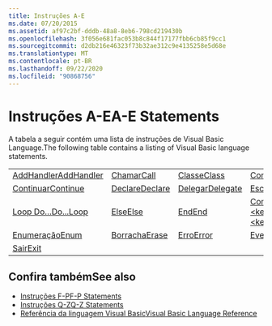 ```yaml
---
title: Instruções A-E
ms.date: 07/20/2015
ms.assetid: af97c2bf-dddb-48a8-8eb6-798cd219430b
ms.openlocfilehash: 3f056e681fac053b8c844f17177fbb6cb85f9cc1
ms.sourcegitcommit: d2db216e46323f73b32ae312c9e4135258e5d68e
ms.translationtype: MT
ms.contentlocale: pt-BR
ms.lasthandoff: 09/22/2020
ms.locfileid: "90868756"
---
```

# <a name="a-e-statements"></a><span data-ttu-id="0224e-102">Instruções A-E</span><span class="sxs-lookup"><span data-stu-id="0224e-102">A-E Statements</span></span>

<span data-ttu-id="0224e-103">A tabela a seguir contém uma lista de instruções de Visual Basic Language.</span><span class="sxs-lookup"><span data-stu-id="0224e-103">The following table contains a listing of Visual Basic language statements.</span></span>  
  
|||||  
|---|---|---|---|  
|[<span data-ttu-id="0224e-104">AddHandler</span><span class="sxs-lookup"><span data-stu-id="0224e-104">AddHandler</span></span>](addhandler-statement.md)|[<span data-ttu-id="0224e-105">Chamar</span><span class="sxs-lookup"><span data-stu-id="0224e-105">Call</span></span>](call-statement.md)|[<span data-ttu-id="0224e-106">Classe</span><span class="sxs-lookup"><span data-stu-id="0224e-106">Class</span></span>](class-statement.md)|[<span data-ttu-id="0224e-107">Const</span><span class="sxs-lookup"><span data-stu-id="0224e-107">Const</span></span>](const-statement.md)|  
|[<span data-ttu-id="0224e-108">Continuar</span><span class="sxs-lookup"><span data-stu-id="0224e-108">Continue</span></span>](continue-statement.md)|[<span data-ttu-id="0224e-109">Declare</span><span class="sxs-lookup"><span data-stu-id="0224e-109">Declare</span></span>](declare-statement.md)|[<span data-ttu-id="0224e-110">Delegar</span><span class="sxs-lookup"><span data-stu-id="0224e-110">Delegate</span></span>](delegate-statement.md)|[<span data-ttu-id="0224e-111">Escura</span><span class="sxs-lookup"><span data-stu-id="0224e-111">Dim</span></span>](dim-statement.md)|  
|[<span data-ttu-id="0224e-112">Loop Do…</span><span class="sxs-lookup"><span data-stu-id="0224e-112">Do...Loop</span></span>](do-loop-statement.md)|[<span data-ttu-id="0224e-113">Else</span><span class="sxs-lookup"><span data-stu-id="0224e-113">Else</span></span>](else-statement.md)|[<span data-ttu-id="0224e-114">End</span><span class="sxs-lookup"><span data-stu-id="0224e-114">End</span></span>](end-statement.md)|[<span data-ttu-id="0224e-115">Completo \<keyword></span><span class="sxs-lookup"><span data-stu-id="0224e-115">End \<keyword></span></span>](end-keyword-statement.md)|  
|[<span data-ttu-id="0224e-116">Enumeração</span><span class="sxs-lookup"><span data-stu-id="0224e-116">Enum</span></span>](enum-statement.md)|[<span data-ttu-id="0224e-117">Borracha</span><span class="sxs-lookup"><span data-stu-id="0224e-117">Erase</span></span>](erase-statement.md)|[<span data-ttu-id="0224e-118">Erro</span><span class="sxs-lookup"><span data-stu-id="0224e-118">Error</span></span>](error-statement.md)|[<span data-ttu-id="0224e-119">Evento</span><span class="sxs-lookup"><span data-stu-id="0224e-119">Event</span></span>](event-statement.md)|  
|[<span data-ttu-id="0224e-120">Sair</span><span class="sxs-lookup"><span data-stu-id="0224e-120">Exit</span></span>](exit-statement.md)||||  
  
## <a name="see-also"></a><span data-ttu-id="0224e-121">Confira também</span><span class="sxs-lookup"><span data-stu-id="0224e-121">See also</span></span>

- [<span data-ttu-id="0224e-122">Instruções F-P</span><span class="sxs-lookup"><span data-stu-id="0224e-122">F-P Statements</span></span>](f-p-statements.md)
- [<span data-ttu-id="0224e-123">Instruções Q-Z</span><span class="sxs-lookup"><span data-stu-id="0224e-123">Q-Z Statements</span></span>](q-z-statements.md)
- [<span data-ttu-id="0224e-124">Referência da linguagem Visual Basic</span><span class="sxs-lookup"><span data-stu-id="0224e-124">Visual Basic Language Reference</span></span>](../index.md)
